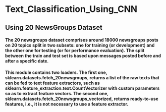 # Text_Classification_Using_CNN

## Using 20 NewsGroups Dataset
#### The 20 newsgroups dataset comprises around 18000 newsgroups posts on 20 topics split in two subsets: one for training (or development) and the other one for testing (or for performance evaluation). The split between the train and test set is based upon messages posted before and after a specific date.

#### This module contains two loaders. The first one, sklearn.datasets.fetch_20newsgroups, returns a list of the raw texts that can be fed to text feature extractors, such as sklearn.feature_extraction.text.CountVectorizer with custom parameters so as to extract feature vectors. The second one, sklearn.datasets.fetch_20newsgroups_vectorized, returns ready-to-use features, i.e., it is not necessary to use a feature extractor.
